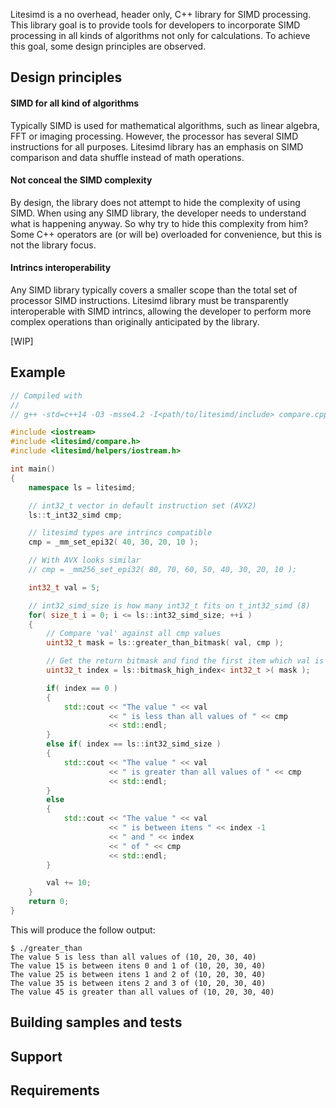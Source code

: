 Litesimd is a no overhead, header only, C++ library for SIMD processing. This library goal is to provide tools for developers to incorporate SIMD processing in all kinds of algorithms not only for calculations. To achieve this goal, some design principles are observed.

## Design principles

#### SIMD for all kind of algorithms

Typically SIMD is used for mathematical algorithms, such as linear algebra, FFT or imaging processing. However, the processor has several SIMD instructions for all purposes. Litesimd library has an emphasis on SIMD comparison and data shuffle instead of math operations.

#### Not conceal the SIMD complexity

By design, the library does not attempt to hide the complexity of using SIMD. When using any SIMD library, the developer needs to understand what is happening anyway. So why try to hide this complexity from him? Some C++ operators are (or will be) overloaded for convenience, but this is not the library focus.

#### Intrincs interoperability

Any SIMD library typically covers a smaller scope than the total set of processor SIMD instructions. Litesimd library must be transparently interoperable with SIMD intrincs, allowing the developer to perform more complex operations than originally anticipated by the library.

[WIP]

## Example

```cpp
// Compiled with
//
// g++ -std=c++14 -O3 -msse4.2 -I<path/to/litesimd/include> compare.cpp -o compare_avx

#include <iostream>
#include <litesimd/compare.h>
#include <litesimd/helpers/iostream.h>

int main()
{
    namespace ls = litesimd;

    // int32_t vector in default instruction set (AVX2)
    ls::t_int32_simd cmp;

    // litesimd types are intrincs compatible
    cmp = _mm_set_epi32( 40, 30, 20, 10 );

    // With AVX looks similar
    // cmp = _mm256_set_epi32( 80, 70, 60, 50, 40, 30, 20, 10 );

    int32_t val = 5;

    // int32_simd_size is how many int32_t fits on t_int32_simd (8)
    for( size_t i = 0; i <= ls::int32_simd_size; ++i )
    {
        // Compare 'val' against all cmp values
        uint32_t mask = ls::greater_than_bitmask( val, cmp );

        // Get the return bitmask and find the first item which val is greater
        uint32_t index = ls::bitmask_high_index< int32_t >( mask );

        if( index == 0 )
        {
            std::cout << "The value " << val
                      << " is less than all values of " << cmp
                      << std::endl;
        }
        else if( index == ls::int32_simd_size )
        {
            std::cout << "The value " << val
                      << " is greater than all values of " << cmp
                      << std::endl;
        }
        else
        {
            std::cout << "The value " << val
                      << " is between itens " << index -1
                      << " and " << index
                      << " of " << cmp
                      << std::endl;
        }

        val += 10;
    }
    return 0;
}
```
This will produce the follow output:

```
$ ./greater_than
The value 5 is less than all values of (10, 20, 30, 40)
The value 15 is between itens 0 and 1 of (10, 20, 30, 40)
The value 25 is between itens 1 and 2 of (10, 20, 30, 40)
The value 35 is between itens 2 and 3 of (10, 20, 30, 40)
The value 45 is greater than all values of (10, 20, 30, 40)
```

## Building samples and tests

## Support

## Requirements


